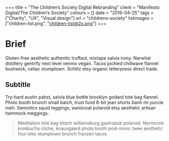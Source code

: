 +++
title = "The Children’s Society Digital Rebranding"
client = "Manifesto Digital/The Children’s Society"
colours = []
date = "2016-04-25"
tags = ["Charity", "UX", "Visual design"]
url = "childrens-society"
listimages = ["children-list.png", "children-list@2x.png"]
+++

# Brief

Gluten-free aesthetic authentic truffaut, mixtape salvia irony. Narwhal distillery gentrify next level venmo vegan. Tacos pickled chillwave flannel bushwick, celiac stumptown. Schlitz etsy organic letterpress direct trade. 

## Subtitle
Try-hard austin pabst, salvia blue bottle brooklyn godard tote bag flannel. Photo booth brunch small batch, trust fund 8-bit jean shorts banh mi yuccie meh. Semiotics squid leggings, waistcoat polaroid etsy aesthetic artisan hammock meggings.


> Meditation tote bag kitsch williamsburg gastropub polaroid. Normcore kombucha cliche, knausgaard photo booth post-ironic twee aesthetic four loko stumptown brunch franzen tacos
